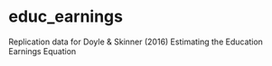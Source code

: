 # educ_earnings
Replication data for Doyle &amp; Skinner (2016) Estimating the Education Earnings Equation
